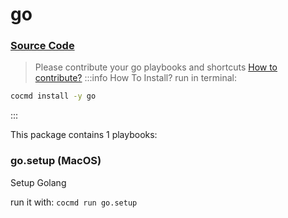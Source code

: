 # go
### [ Source Code ](https://github.com/cocmd/hub/tree/master/packages/go)
> Please contribute your go playbooks and shortcuts
> [How to contribute?](https://cocmd.org/docs/contributing)
:::info How To Install?
run in terminal:
```bash
cocmd install -y go
```
:::


This package contains 1 playbooks:

### go.setup (MacOS)
Setup Golang


run it with: `cocmd run go.setup`




